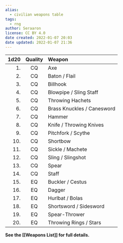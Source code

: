 ```yaml
---
alias:
  - civilian weapons table
tags:
  - rng
author: Seraaron
license: CC BY 4.0
date created: 2022-01-07 20:03
date updated: 2022-01-07 21:36
---
```


| 1d20 | Quality | Weapon                     |
| ----:|:-------:|:-------------------------- |
|   1. |   CQ    | Axe                        |
|   2. |   CQ    | Baton / Flail              |
|   3. |   CQ    | Billhook                   |
|   4. |   CQ    | Blowpipe / Sling Staff     |
|   5. |   CQ    | Throwing Hachets           |
|   6. |   CQ    | Brass Knuckles / Canesword |
|   7. |   CQ    | Hammer                     |
|   8. |   CQ    | Knife / Throwing Knives    |
|   9. |   CQ    | Pitchfork / Scythe         |
|  10. |   CQ    | Shortbow                   |
|  11. |   CQ    | Sickle / Machete           |
|  12. |   CQ    | Sling / Slingshot          |
|  13. |   CQ    | Spear                      |
|  14. |   CQ    | Staff                      |
|  15. |   EQ    | Buckler / Cestus           |
|  16. |   EQ    | Dagger                     |
|  17. |   EQ    | Hurlbat / Bolas            |
|  18. |   EQ    | Shortsword / Sidesword     |
|  19. |   EQ    | Spear-Thrower              |
|  20. |   EQ    | Throwing Rings / Stars     |

**See the [[Weapons List]] for full details.**
